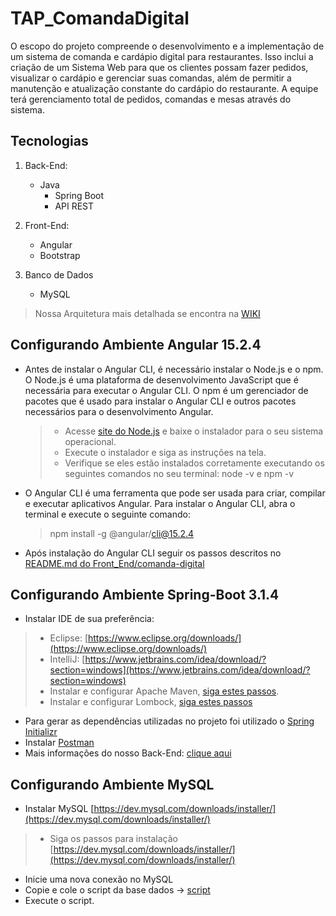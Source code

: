 # TAP_ComandaDigital

O escopo do projeto compreende o desenvolvimento e a implementação de um sistema de comanda e cardápio digital para restaurantes. Isso inclui a criação de um Sistema Web para que os clientes possam fazer pedidos, visualizar o cardápio e gerenciar suas comandas, além de permitir a manutenção e atualização constante do cardápio do restaurante. A equipe terá gerenciamento total de pedidos, comandas e mesas através do sistema.

## Tecnologias

1. Back-End:
    - Java
      - Spring Boot
      - API REST
        
2. Front-End:
   - Angular
   - Bootstrap

3. Banco de Dados
   - MySQL

> Nossa Arquitetura mais detalhada se encontra na [WIKI](https://github.com/LuizAmancioCeub/TAP_ComandaDigital/wiki)

## Configurando Ambiente Angular 15.2.4
- Antes de instalar o Angular CLI, é necessário instalar o Node.js e o npm. O Node.js é uma plataforma de desenvolvimento JavaScript que é necessária para executar o Angular CLI. O npm é um gerenciador de pacotes que é usado para instalar o Angular CLI e outros pacotes necessários para o desenvolvimento Angular.
  > - Acesse [site do Node.js](https://nodejs.org/en) e baixe o instalador para o seu sistema operacional.
  > -  Execute o instalador e siga as instruções na tela.
  > -  Verifique se eles estão instalados corretamente executando os seguintes comandos no seu terminal: node -v e npm -v

- O Angular CLI é uma ferramenta que pode ser usada para criar, compilar e executar aplicativos Angular. Para instalar o Angular CLI, abra o terminal e execute o seguinte comando:
  > npm install -g @angular/cli@15.2.4

- Após instalação do Angular CLI seguir os passos descritos no [README.md do Front_End/comanda-digital](Front_End/comanda-digital)

## Configurando Ambiente Spring-Boot 3.1.4

- Instalar IDE de sua preferência:

> - Eclipse: [https://www.eclipse.org/downloads/](https://www.eclipse.org/downloads/) 
> - IntelliJ: [https://www.jetbrains.com/idea/download/?section=windows](https://www.jetbrains.com/idea/download/?section=windows)
  > -  Instalar e configurar Apache Maven, [siga estes passos](https://dicasdeprogramacao.com.br/como-instalar-o-maven-no-windows/).
  > -  Instalar e configurar Lombock, [siga estes passos](https://dicasdeprogramacao.com.br/como-configurar-o-lombok-no-eclipse/)

- Para gerar as dependências utilizadas no projeto foi utilizado o [Spring Initializr](https://start.spring.io/)
- Instalar [Postman](https://www.postman.com/downloads/)
- Mais informações do nosso Back-End: [clique aqui](https://github.com/LuizAmancioCeub/TAP_ComandaDigital/tree/main/Back_End)

## Configurando Ambiente MySQL

- Instalar MySQL [https://dev.mysql.com/downloads/installer/](https://dev.mysql.com/downloads/installer/)
> - Siga os passos para instalação [https://dev.mysql.com/downloads/installer/](https://dev.mysql.com/downloads/installer/)

- Inicie uma nova conexão no MySQL
- Copie e cole o script da base dados -> [script](https://github.com/LuizAmancioCeub/TAP_ComandaDigital/blob/main/Banco_Dados/ComandaSQL.txt)
- Execute o script.

